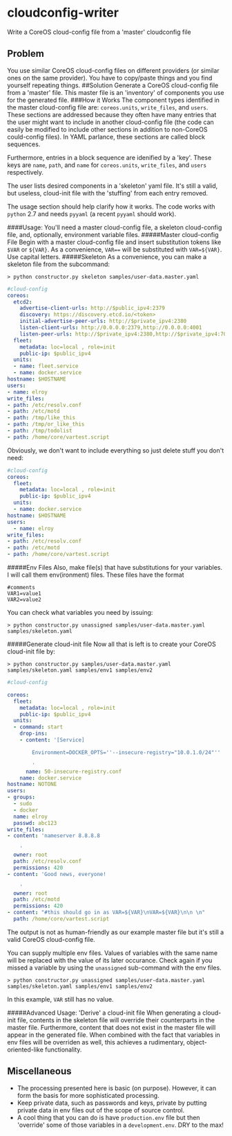 # cloudconfig-writer
Write a CoreOS cloud-config file from a 'master' cloudconfig file


## Problem
You use similar CoreOS cloud-config files on different providers (or similar ones on the same provider). You have to copy/paste things and you find yourself repeating things.
##Solution
Generate a CoreOS cloud-config file from a 'master' file. This master file is an 'inventory' of components you use for the generated file.
###How it Works
The component types identified in the master cloud-config file are: `coreos.units`,  `write_files`, and `users`. These sections are addressed because they often have many entries that the user might want to include in another cloud-config file (the code can easily be modified to include other sections in addition to non-CoreOS could-config files). In YAML parlance, these sections are called block sequences.

Furthermore, entries in a block sequence are idenified by a 'key'. These keys are `name`, `path`, and `name` for `coreos.units`,  `write_files`, and `users` respectively.

The user lists desired components in a 'skeleton' yaml file. It's still a valid, but useless, cloud-init file with the 'stuffing' from each entry removed.

The usage section should help clarify how it works. The code works with `python` 2.7 and needs `pyyaml` (a recent `pyyaml` should work).

####Usage:
You'll need a master cloud-config file, a skeleton cloud-config file, and, optionally, environment variable files.
#####Master cloud-config File
Begin with a master cloud-config file and insert substitution tokens like `$VAR` or `${VAR}`. As a convenience, `VAR==` will be substituted with `VAR=${VAR}`. Use capital letters.
#####Skeleton
As a convenience, you can make a skeleton file from the subcommand:
```shell
> python constructor.py skeleton samples/user-data.master.yaml
```
```yaml
#cloud-config
coreos:
  etcd2:
    advertise-client-urls: http://$public_ipv4:2379
    discovery: https://discovery.etcd.io/<token>
    initial-advertise-peer-urls: http://$private_ipv4:2380
    listen-client-urls: http://0.0.0.0:2379,http://0.0.0.0:4001
    listen-peer-urls: http://$private_ipv4:2380,http://$private_ipv4:7001
  fleet:
    metadata: loc=local , role=init
    public-ip: $public_ipv4
  units:
  - name: fleet.service
  - name: docker.service
hostname: $HOSTNAME
users:
- name: elroy
write_files:
- path: /etc/resolv.conf
- path: /etc/motd
- path: /tmp/like_this
- path: /tmp/or_like_this
- path: /tmp/todolist
- path: /home/core/vartest.script
```
Obviously, we don't want to include everything so just delete stuff you don't need:
```yaml
#cloud-config
coreos:
  fleet:
    metadata: loc=local , role=init
    public-ip: $public_ipv4
  units:
  - name: docker.service
hostname: $HOSTNAME
users:
  - name: elroy
write_files:
- path: /etc/resolv.conf
- path: /etc/motd
- path: /home/core/vartest.script
```
#####Env Files
Also, make file(s) that have substitutions for your variables. I will call them env(ironment) files. These files have the format
```shell
#comments
VAR1=value1
VAR2=value2
```
You can check what variables you need by issuing:
```shell
> python constructor.py unassigned samples/user-data.master.yaml samples/skeleton.yaml 
```

#####Generate cloud-init file
Now all that is left is to create your CoreOS cloud-init file by:
```shell
> python constructor.py samples/user-data.master.yaml samples/skeleton.yaml samples/env1 samples/env2
```
```yaml
#cloud-config

coreos:
  fleet:
    metadata: loc=local , role=init
    public-ip: $public_ipv4
  units:
  - command: start
    drop-ins:
    - content: '[Service]

        Environment=DOCKER_OPTS=''--insecure-registry="10.0.1.0/24"''

        '
      name: 50-insecure-registry.conf
    name: docker.service
hostname: NOTONE
users:
- groups:
  - sudo
  - docker
  name: elroy
  passwd: abc123
write_files:
- content: 'nameserver 8.8.8.8

    '
  owner: root
  path: /etc/resolv.conf
  permissions: 420
- content: 'Good news, everyone!

    '
  owner: root
  path: /etc/motd
  permissions: 420
- content: "#this should go in as VAR=${VAR}\nVAR=${VAR}\n\n \n"
  path: /home/core/vartest.script
```
The output is not as human-friendly as our example master file but it's still a valid CoreOS cloud-config file.

You can supply multiple env files. Values of variables with the same name will be replaced with the value of its later occurance. Check again if you missed a variable by using the `unassigned` sub-command with the env files.

```shell
> python constructor.py unassigned samples/user-data.master.yaml samples/skeleton.yaml samples/env1 samples/env2
```
In this example, `VAR` still has no value.

#####Advanced Usage: 'Derive' a cloud-init file
When generating a cloud-init file, contents in the skeleton file will override their counterparts in the master file. Furthermore, content that does not exist in the master file will appear in the generated file. When combined with the fact that variables in env files will be overriden as well, this achieves a rudimentary, object-oriented-like functionality.


## Miscellaneous
- The processing presented here is basic (on purpose). However, it can form the basis for more sophisticated processing.
- Keep private data, such as passwords and keys, private by putting private data in env files out of the scope of source control.
- A cool thing that you can do is have `production.env` file but then 'override' some of those variables in a `development.env`. DRY to the max!